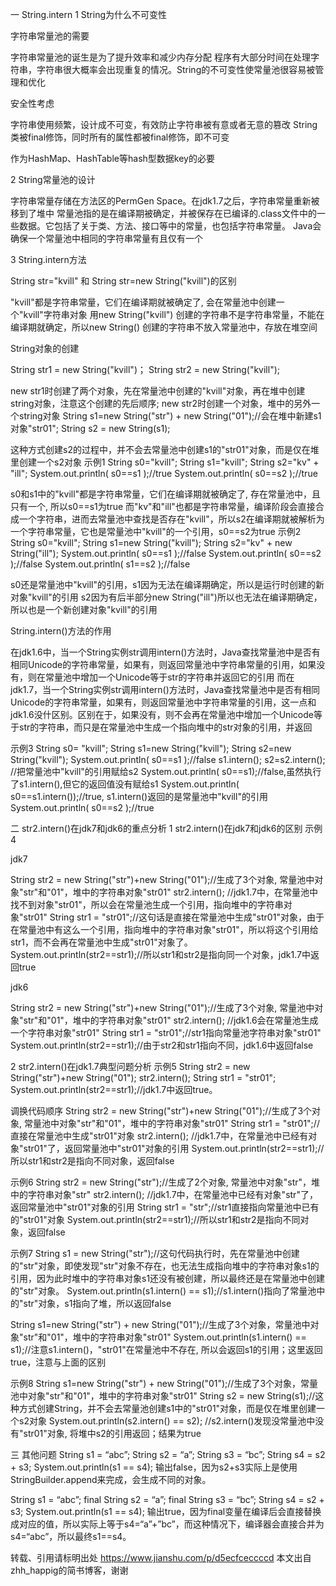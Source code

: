 一 String.intern
1 String为什么不可变性

字符串常量池的需要

字符串常量池的诞生是为了提升效率和减少内存分配
程序有大部分时间在处理字符串，字符串很大概率会出现重复的情况。String的不可变性使常量池很容易被管理和优化


安全性考虑

字符串使用频繁，设计成不可变，有效防止字符串被有意或者无意的篡改
String类被final修饰，同时所有的属性都被final修饰，即不可变


作为HashMap、HashTable等hash型数据key的必要

2 String常量池的设计

字符串常量存储在方法区的PermGen Space。在jdk1.7之后，字符串常量重新被移到了堆中
常量池指的是在编译期被确定，并被保存在已编译的.class文件中的一些数据。它包括了关于类、方法、接口等中的常量，也包括字符串常量。
Java会确保一个常量池中相同的字符串常量有且仅有一个

3 String.intern方法

String str="kvill" 和 String str=new String("kvill")的区别

"kvill"都是字符串常量，它们在编译期就被确定了, 会在常量池中创建一个"kvill"字符串对象
用new String("kvill") 创建的字符串不是字符串常量，不能在编译期就确定，所以new String() 创建的字符串不放入常量池中，存放在堆空间


String对象的创建

String str1 = new String("kvill")；
String str2 = new String("kvill");

new str1时创建了两个对象，先在常量池中创建的"kvill"对象，再在堆中创建string对象，注意这个创建的先后顺序;
new str2时创建一个对象，堆中的另外一个string对象
String s1=new String("str") + new String("01");//会在堆中新建s1对象"str01"; 
String s2 = new String(s1);

这种方式创建s2的过程中，并不会去常量池中创建s1的"str01"对象，而是仅在堆里创建一个s2对象
示例1
String s0="kvill";
String s1="kvill";
String s2="kv" + "ill";
System.out.println( s0==s1 );//true
System.out.println( s0==s2 );//true

s0和s1中的"kvill"都是字符串常量，它们在编译期就被确定了, 存在常量池中，且只有一个, 所以s0==s1为true
而"kv"和"ill"也都是字符串常量，编译阶段会直接合成一个字符串，进而去常量池中查找是否存在"kvill"，所以s2在编译期就被解析为一个字符串常量，它也是常量池中"kvill"的一个引用，s0==s2为true
示例2
String s0="kvill";
String s1=new String("kvill");
String s2="kv" + new String("ill");
System.out.println( s0==s1 );//false
System.out.println( s0==s2 );//false
System.out.println( s1==s2 );//false

s0还是常量池中"kvill"的引用，s1因为无法在编译期确定，所以是运行时创建的新对象"kvill"的引用
s2因为有后半部分new String("ill")所以也无法在编译期确定，所以也是一个新创建对象"kvill"的引用

String.intern()方法的作用

在jdk1.6中，当一个String实例str调用intern()方法时，Java查找常量池中是否有相同Unicode的字符串常量，如果有，则返回常量池中字符串常量的引用，如果没有，则在常量池中增加一个Unicode等于str的字符串并返回它的引用
而在jdk1.7，当一个String实例str调用intern()方法时，Java查找常量池中是否有相同Unicode的字符串常量，如果有，则返回常量池中字符串常量的引用，这一点和jdk1.6没什区别。区别在于，如果没有，则不会再在常量池中增加一个Unicode等于str的字符串，而只是在常量池中生成一个指向堆中的str对象的引用，并返回



示例3
String s0= "kvill";
String s1=new String("kvill");
String s2=new String("kvill");
System.out.println( s0==s1 );//false
s1.intern();
s2=s2.intern(); //把常量池中"kvill"的引用赋给s2
System.out.println( s0==s1);//false,虽然执行了s1.intern(),但它的返回值没有赋给s1
System.out.println( s0==s1.intern());//true, s1.intern()返回的是常量池中"kvill"的引用
System.out.println( s0==s2 );//true

二 str2.intern()在jdk7和jdk6的重点分析
1 str2.intern()在jdk7和jdk6的区别
示例4

jdk7

String str2 = new String("str")+new String("01");//生成了3个对象, 常量池中对象"str"和"01"，堆中的字符串对象"str01"
str2.intern(); //jdk1.7中，在常量池中找不到对象"str01"，所以会在常量池生成一个引用，指向堆中的字符串对象"str01"
String str1 = "str01";//这句话是直接在常量池中生成"str01"对象，由于在常量池中有这么一个引用，指向堆中的字符串对象"str01"，所以将这个引用给str1，而不会再在常量池中生成"str01"对象了。
System.out.println(str2==str1);//所以str1和str2是指向同一个对象，jdk1.7中返回true


jdk6

String str2 = new String("str")+new String("01");//生成了3个对象, 常量池中对象"str"和"01"，堆中的字符串对象"str01"
str2.intern(); //jdk1.6会在常量池生成一个字符串对象"str01"
String str1 = "str01";//str1指向常量池字符串对象"str01"
System.out.println(str2==str1);//由于str2和str1指向不同，jdk1.6中返回false

2  str2.intern()在jdk1.7典型问题分析
示例5
String str2 = new String("str")+new String("01");
str2.intern();
String str1 = "str01";
System.out.println(str2==str1);//jdk1.7中返回true。

调换代码顺序
String str2 = new String("str")+new String("01");//生成了3个对象, 常量池中对象"str"和"01"，堆中的字符串对象"str01"
String str1 = "str01";//直接在常量池中生成"str01"对象
str2.intern(); //jdk1.7中，在常量池中已经有对象"str01"了，返回常量池中"str01"对象的引用
System.out.println(str2==str1);//所以str1和str2是指向不同对象，返回false

示例6
String str2 = new String("str");//生成了2个对象, 常量池中对象"str"，堆中的字符串对象"str"
str2.intern(); //jdk1.7中，在常量池中已经有对象"str"了，返回常量池中"str01"对象的引用
String str1 = "str";//str1直接指向常量池中已有的"str01"对象
System.out.println(str2==str1);//所以str1和str2是指向不同对象，返回false

示例7
String s1 = new String("str");//这句代码执行时，先在常量池中创建的"str"对象，即使发现"str"对象不存在，也无法生成指向堆中的字符串对象s1的引用，因为此时堆中的字符串对象s1还没有被创建，所以最终还是在常量池中创建的"str"对象。
System.out.println(s1.intern() == s1);//s1.intern()指向了常量池中的"str"对象，s1指向了堆，所以返回false

String s1=new String("str") + new String("01");//生成了3个对象，常量池中对象"str"和"01"，堆中的字符串对象"str01"
System.out.println(s1.intern() == s1);//注意s1.intern()，"str01"在常量池中不存在, 所以会返回s1的引用；这里返回true，注意与上面的区别

示例8
String s1=new String("str") + new String("01");//生成了3个对象，常量池中对象"str"和"01"，堆中的字符串对象"str01"
String s2 = new String(s1);//这种方式创建String，并不会去常量池创建s1中的"str01"对象，而是仅在堆里创建一个s2对象
System.out.println(s2.intern() == s2); //s2.intern()发现没常量池中没有"str01"对象, 将堆中s2的引用返回；结果为true

三 其他问题
String s1 = “abc”;
String s2 = “a”;
String s3 = “bc”;
String s4 = s2 + s3;
System.out.println(s1 == s4);
输出false，因为s2+s3实际上是使用StringBuilder.append来完成，会生成不同的对象。

String s1 = “abc”;
final String s2 = “a”;
final String s3 = “bc”;
String s4 = s2 + s3;
System.out.println(s1 == s4);
输出true，因为final变量在编译后会直接替换成对应的值，所以实际上等于s4=“a”+”bc”，而这种情况下，编译器会直接合并为s4=“abc”，所以最终s1==s4。


转载、引用请标明出处
https://www.jianshu.com/p/d5ecfceccccd
本文出自zhh_happig的简书博客，谢谢
